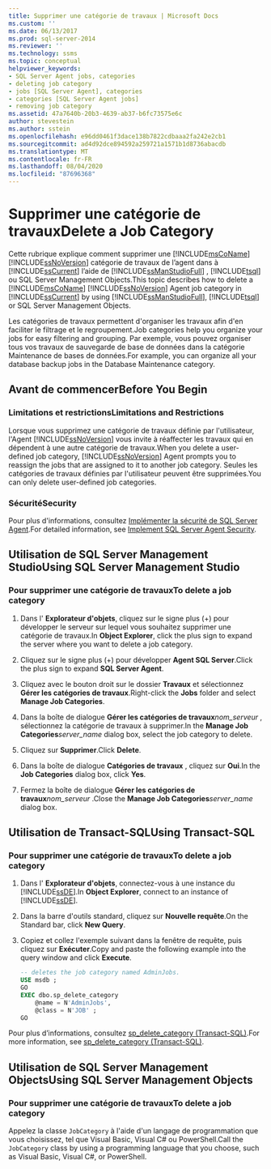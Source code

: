 ```yaml
---
title: Supprimer une catégorie de travaux | Microsoft Docs
ms.custom: ''
ms.date: 06/13/2017
ms.prod: sql-server-2014
ms.reviewer: ''
ms.technology: ssms
ms.topic: conceptual
helpviewer_keywords:
- SQL Server Agent jobs, categories
- deleting job category
- jobs [SQL Server Agent], categories
- categories [SQL Server Agent jobs]
- removing job category
ms.assetid: 47a7640b-20b3-4639-ab37-b6fc73575e6c
author: stevestein
ms.author: sstein
ms.openlocfilehash: e96dd0461f3dace138b7822cdbaaa2fa242e2cb1
ms.sourcegitcommit: ad4d92dce894592a259721a1571b1d8736abacdb
ms.translationtype: MT
ms.contentlocale: fr-FR
ms.lasthandoff: 08/04/2020
ms.locfileid: "87696368"
---
```

# <a name="delete-a-job-category"></a><span data-ttu-id="335e6-102">Supprimer une catégorie de travaux</span><span class="sxs-lookup"><span data-stu-id="335e6-102">Delete a Job Category</span></span>
  <span data-ttu-id="335e6-103">Cette rubrique explique comment supprimer une [!INCLUDE[msCoName](../../includes/msconame-md.md)] [!INCLUDE[ssNoVersion](../../includes/ssnoversion-md.md)] catégorie de travaux de l’agent dans à [!INCLUDE[ssCurrent](../../includes/sscurrent-md.md)] l’aide de [!INCLUDE[ssManStudioFull](../../includes/ssmanstudiofull-md.md)] , [!INCLUDE[tsql](../../includes/tsql-md.md)] ou SQL Server Management Objects.</span><span class="sxs-lookup"><span data-stu-id="335e6-103">This topic describes how to delete a [!INCLUDE[msCoName](../../includes/msconame-md.md)] [!INCLUDE[ssNoVersion](../../includes/ssnoversion-md.md)] Agent job category in [!INCLUDE[ssCurrent](../../includes/sscurrent-md.md)] by using [!INCLUDE[ssManStudioFull](../../includes/ssmanstudiofull-md.md)], [!INCLUDE[tsql](../../includes/tsql-md.md)] or SQL Server Management Objects.</span></span>  
  
 <span data-ttu-id="335e6-104">Les catégories de travaux permettent d'organiser les travaux afin d'en faciliter le filtrage et le regroupement.</span><span class="sxs-lookup"><span data-stu-id="335e6-104">Job categories help you organize your jobs for easy filtering and grouping.</span></span> <span data-ttu-id="335e6-105">Par exemple, vous pouvez organiser tous vos travaux de sauvegarde de base de données dans la catégorie Maintenance de bases de données.</span><span class="sxs-lookup"><span data-stu-id="335e6-105">For example, you can organize all your database backup jobs in the Database Maintenance category.</span></span>  

##  <a name="before-you-begin"></a><a name="BeforeYouBegin"></a> <span data-ttu-id="335e6-106">Avant de commencer</span><span class="sxs-lookup"><span data-stu-id="335e6-106">Before You Begin</span></span>  
  
###  <a name="limitations-and-restrictions"></a><a name="Restrictions"></a> <span data-ttu-id="335e6-107">Limitations et restrictions</span><span class="sxs-lookup"><span data-stu-id="335e6-107">Limitations and Restrictions</span></span>  
 <span data-ttu-id="335e6-108">Lorsque vous supprimez une catégorie de travaux définie par l'utilisateur, l'Agent [!INCLUDE[ssNoVersion](../../includes/ssnoversion-md.md)] vous invite à réaffecter les travaux qui en dépendent à une autre catégorie de travaux.</span><span class="sxs-lookup"><span data-stu-id="335e6-108">When you delete a user-defined job category, [!INCLUDE[ssNoVersion](../../includes/ssnoversion-md.md)] Agent prompts you to reassign the jobs that are assigned to it to another job category.</span></span> <span data-ttu-id="335e6-109">Seules les catégories de travaux définies par l'utilisateur peuvent être supprimées.</span><span class="sxs-lookup"><span data-stu-id="335e6-109">You can only delete user-defined job categories.</span></span>  
  
###  <a name="security"></a><a name="Security"></a> <span data-ttu-id="335e6-110">Sécurité</span><span class="sxs-lookup"><span data-stu-id="335e6-110">Security</span></span>  
 <span data-ttu-id="335e6-111">Pour plus d'informations, consultez [Implémenter la sécurité de SQL Server Agent](implement-sql-server-agent-security.md).</span><span class="sxs-lookup"><span data-stu-id="335e6-111">For detailed information, see [Implement SQL Server Agent Security](implement-sql-server-agent-security.md).</span></span>  

##  <a name="using-sql-server-management-studio"></a><a name="SSMS"></a> <span data-ttu-id="335e6-112">Utilisation de SQL Server Management Studio</span><span class="sxs-lookup"><span data-stu-id="335e6-112">Using SQL Server Management Studio</span></span>  
  
### <a name="to-delete-a-job-category"></a><span data-ttu-id="335e6-113">Pour supprimer une catégorie de travaux</span><span class="sxs-lookup"><span data-stu-id="335e6-113">To delete a job category</span></span>  
  
1.  <span data-ttu-id="335e6-114">Dans l' **Explorateur d'objets**, cliquez sur le signe plus (+) pour développer le serveur sur lequel vous souhaitez supprimer une catégorie de travaux.</span><span class="sxs-lookup"><span data-stu-id="335e6-114">In **Object Explorer**, click the plus sign to expand the server where you want to delete a job category.</span></span>  
  
2.  <span data-ttu-id="335e6-115">Cliquez sur le signe plus (+) pour développer **Agent SQL Server**.</span><span class="sxs-lookup"><span data-stu-id="335e6-115">Click the plus sign to expand **SQL Server Agent**.</span></span>  
  
3.  <span data-ttu-id="335e6-116">Cliquez avec le bouton droit sur le dossier **Travaux** et sélectionnez **Gérer les catégories de travaux**.</span><span class="sxs-lookup"><span data-stu-id="335e6-116">Right-click the **Jobs** folder and select **Manage Job Categories**.</span></span>  
  
4.  <span data-ttu-id="335e6-117">Dans la boîte de dialogue **Gérer les catégories de travaux**_nom_serveur_ , sélectionnez la catégorie de travaux à supprimer.</span><span class="sxs-lookup"><span data-stu-id="335e6-117">In the **Manage Job Categories**_server_name_ dialog box, select the job category to delete.</span></span>  
  
5.  <span data-ttu-id="335e6-118">Cliquez sur **Supprimer**.</span><span class="sxs-lookup"><span data-stu-id="335e6-118">Click **Delete**.</span></span>  
  
6.  <span data-ttu-id="335e6-119">Dans la boîte de dialogue **Catégories de travaux** , cliquez sur **Oui**.</span><span class="sxs-lookup"><span data-stu-id="335e6-119">In the **Job Categories** dialog box, click **Yes**.</span></span>  
  
7.  <span data-ttu-id="335e6-120">Fermez la boîte de dialogue **Gérer les catégories de travaux**_nom_serveur_ .</span><span class="sxs-lookup"><span data-stu-id="335e6-120">Close the **Manage Job Categories**_server_name_ dialog box.</span></span>  
  
##  <a name="using-transact-sql"></a><a name="TSQL"></a> <span data-ttu-id="335e6-121">Utilisation de Transact-SQL</span><span class="sxs-lookup"><span data-stu-id="335e6-121">Using Transact-SQL</span></span>  
  
### <a name="to-delete-a-job-category"></a><span data-ttu-id="335e6-122">Pour supprimer une catégorie de travaux</span><span class="sxs-lookup"><span data-stu-id="335e6-122">To delete a job category</span></span>  
  
1.  <span data-ttu-id="335e6-123">Dans l' **Explorateur d'objets**, connectez-vous à une instance du [!INCLUDE[ssDE](../../includes/ssde-md.md)].</span><span class="sxs-lookup"><span data-stu-id="335e6-123">In **Object Explorer**, connect to an instance of [!INCLUDE[ssDE](../../includes/ssde-md.md)].</span></span>  
  
2.  <span data-ttu-id="335e6-124">Dans la barre d'outils standard, cliquez sur **Nouvelle requête**.</span><span class="sxs-lookup"><span data-stu-id="335e6-124">On the Standard bar, click **New Query**.</span></span>  
  
3.  <span data-ttu-id="335e6-125">Copiez et collez l'exemple suivant dans la fenêtre de requête, puis cliquez sur **Exécuter**.</span><span class="sxs-lookup"><span data-stu-id="335e6-125">Copy and paste the following example into the query window and click **Execute**.</span></span>  
  
    ```sql
    -- deletes the job category named AdminJobs.  
    USE msdb ;  
    GO   
    EXEC dbo.sp_delete_category  
        @name = N'AdminJobs',  
        @class = N'JOB' ;  
    GO  
    ```  
  
 <span data-ttu-id="335e6-126">Pour plus d’informations, consultez [sp_delete_category &#40;Transact-SQL&#41;](/sql/relational-databases/system-stored-procedures/sp-delete-category-transact-sql).</span><span class="sxs-lookup"><span data-stu-id="335e6-126">For more information, see [sp_delete_category &#40;Transact-SQL&#41;](/sql/relational-databases/system-stored-procedures/sp-delete-category-transact-sql).</span></span>  

  
##  <a name="using-sql-server-management-objects"></a><a name="SMO"></a><span data-ttu-id="335e6-127">Utilisation de SQL Server Management Objects</span><span class="sxs-lookup"><span data-stu-id="335e6-127">Using SQL Server Management Objects</span></span>  

### <a name="to-delete-a-job-category"></a><span data-ttu-id="335e6-128">Pour supprimer une catégorie de travaux</span><span class="sxs-lookup"><span data-stu-id="335e6-128">To delete a job category</span></span>
  
 <span data-ttu-id="335e6-129">Appelez la classe `JobCategory` à l'aide d'un langage de programmation que vous choisissez, tel que Visual Basic, Visual C# ou PowerShell.</span><span class="sxs-lookup"><span data-stu-id="335e6-129">Call the `JobCategory` class by using a programming language that you choose, such as Visual Basic, Visual C#, or PowerShell.</span></span>  
